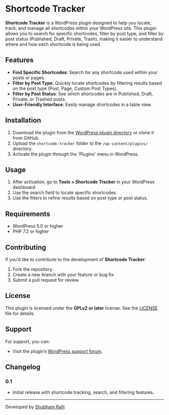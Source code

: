 # Shortcode Tracker

**Shortcode Tracker** is a WordPress plugin designed to help you locate, track, and manage all shortcodes within your WordPress site. This plugin allows you to search for specific shortcodes, filter by post type, and filter by post status (Published, Draft, Private, Trash), making it easier to understand where and how each shortcode is being used.

## Features

- **Find Specific Shortcodes**: Search for any shortcode used within your posts or pages.
- **Filter by Post Type**: Quickly locate shortcodes by filtering results based on the post type (Post, Page, Custom Post Types).
- **Filter by Post Status**: See which shortcodes are in Published, Draft, Private, or Trashed posts.
- **User-Friendly Interface**: Easily manage shortcodes in a table view.

## Installation

1. Download the plugin from the [WordPress plugin directory](https://wordpress.org/plugins/shortcode-tracker) or clone it from GitHub.
2. Upload the `shortcode-tracker` folder to the `/wp-content/plugins/` directory.
3. Activate the plugin through the 'Plugins' menu in WordPress.

## Usage

1. After activation, go to **Tools > Shortcode Tracker** in your WordPress dashboard.
2. Use the search field to locate specific shortcodes.
3. Use the filters to refine results based on post type or post status.

## Requirements

- WordPress 5.0 or higher
- PHP 7.2 or higher

## Contributing

If you’d like to contribute to the development of **Shortcode Tracker**:
1. Fork the repository.
2. Create a new branch with your feature or bug fix.
3. Submit a pull request for review.

## License

This plugin is licensed under the **GPLv2 or later** license. See the [LICENSE](https://www.gnu.org/licenses/gpl-2.0.html) file for details.

## Support

For support, you can:
- Visit the plugin’s [WordPress support forum](https://wordpress.org/support/plugin/shortcode-tracker).

## Changelog

### 0.1
- Initial release with shortcode tracking, search, and filtering features.

---

Developed by [Shubham Ralli](https://imgtype.com).
